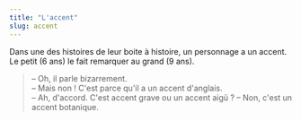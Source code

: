 ```yaml
---
title: "L'accent"
slug: accent
---
```


Dans une des histoires de leur boite à histoire, un personnage a un accent. Le petit (6 ans) le fait remarquer au grand (9 ans).

> – Oh, il parle bizarrement.  
> – Mais non ! C'est parce qu'il a un accent d'anglais.  
> – Ah, d'accord. C'est accent grave ou un accent aigü ?
> – Non, c'est un accent botanique.
